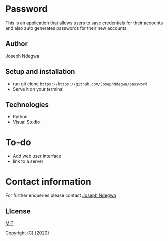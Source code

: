 # Password

This is an application that allows users to save credentials for their accounts and also auto generates passwords for their new accounts.

## Author
Joseph Ndegwa

## Setup and installation
* run git clone `https://https://github.com/JosephNdegwa/password`
* Serve it on your terminal

## Technologies
* Python
* Visual Studio

# To-do
* Add web user interface 
* link to a server

# Contact information
For further enqueries please contact
 [Joseph Ndegwa](kariukindegwa98@gmail.com)

## LIcense
 [MIT](https://choosealicense.com/licenses/mit/)

 Copyright (C) {2020}


